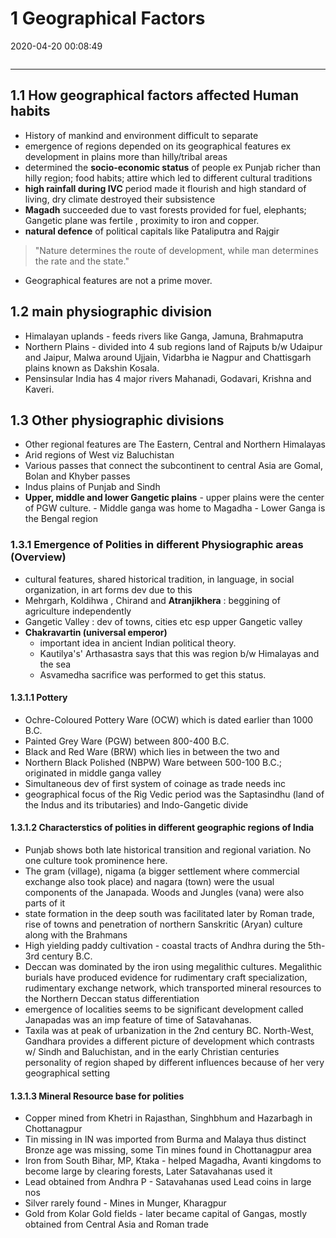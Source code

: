 # 1 Geographical Factors
2020-04-20 00:08:49
```toc
```
---

## 1.1 How geographical factors affected Human habits
-   History of mankind and environment difficult to separate
-   emergence of regions depended on its geographical features ex development in plains more than hilly/tribal areas
-   determined the **socio-economic status** of people ex Punjab richer than hilly region; food habits; attire which led to different cultural traditions
-   **high rainfall during IVC** period made it flourish and high standard of living,  dry climate destroyed their subsistence 
-   **Magadh** succeeded due to vast forests provided for fuel, elephants; Gangetic plane was fertile , proximity to iron and copper.
-   **natural defence** of political capitals like Pataliputra and Rajgir 
  > "Nature determines the route of development, while man determines the rate and the state." 
-   Geographical features are not a prime mover.


## 1.2 main physiographic division

-   Himalayan uplands - feeds rivers like Ganga, Jamuna, Brahmaputra
-   Northern Plains - divided into 4 sub regions land of Rajputs b/w Udaipur and Jaipur, Malwa around Ujjain, Vidarbha ie Nagpur and Chattisgarh plains known as Dakshin Kosala.
-   Pensinsular India has 4 major rivers Mahanadi, Godavari, Krishna and Kaveri.

## 1.3 Other physiographic divisions

-   Other regional features are The Eastern, Central and Northern Himalayas
-   Arid regions of West viz Baluchistan 
-   Various passes that connect the subcontinent to central Asia are Gomal, Bolan and Khyber passes
-   Indus plains of Punjab and Sindh
- **Upper, middle and lower Gangetic plains**
	  -  upper plains were the center of PGW culture. 
	  -  Middle ganga was home to Magadha 
	  -  Lower Ganga is the Bengal region
 
### 1.3.1 Emergence of Polities in different Physiographic areas (Overview) 
-   cultural features, shared historical tradition, in language, in social organization, in art forms dev due to this
-   Mehrgarh, Koldihwa , Chirand and **Atranjikhera**  : beggining of agriculture independently
-   Gangetic Valley : dev of towns, cities etc esp upper Gangetic valley
-  **Chakravartin (universal emperor)** 
	-   important idea in ancient Indian political theory. 
	-   Kautilya's' Arthasastra says that this was region b/w Himalayas and the sea
	-    Asvamedha sacrifice was performed to get this status.

#### 1.3.1.1 Pottery
-   Ochre-Coloured Pottery Ware (OCW) which is dated earlier than 1000 B.C.
-   Painted Grey Ware (PGW) between 800-400 B.C.
-   Black and Red Ware (BRW) which lies in between the two and
-   Northern Black Polished (NBPW) Ware between 500-100 B.C.; originated in middle ganga valley
- Simultaneous dev of first system of coinage as trade needs inc
-  geographical focus of the Rig Vedic period was the Saptasindhu (land of the Indus and its tributaries) and Indo-Gangetic divide

#### 1.3.1.2 Characterstics of polities in different geographic regions of India
-   Punjab shows both late historical transition and regional variation. No one culture took prominence here.
-   The gram (village), nigama (a bigger settlement where commercial exchange also took place) and nagara (town) were the usual components of the Janapada. Woods and Jungles (vana) were also parts of it
-   state formation in the deep south was facilitated later by Roman trade, rise of towns and penetration of northern Sanskritic (Aryan) culture along with the Brahmans
-   High yielding paddy cultivation - coastal tracts of Andhra during the 5th-3rd century B.C.
-   Deccan was dominated by the iron using megalithic cultures. Megalithic burials have produced evidence for rudimentary craft specialization, rudimentary exchange network, which transported mineral resources to the Northern Deccan status differentiation
-   emergence of localities seems to be significant development called Janapadas was an imp feature of time of Satavahanas.
-   Taxila was at peak of urbanization in the 2nd century BC. North-West, Gandhara provides a different picture of development which contrasts w/ Sindh and Baluchistan, and in the early Christian centuries personality of region shaped by different influences because of her very geographical setting

#### 1.3.1.3 Mineral Resource base for polities

-   Copper mined from Khetri in Rajasthan, Singhbhum and Hazarbagh in Chottanagpur
-   Tin missing in IN was imported from Burma and Malaya thus distinct Bronze age was missing, some Tin mines found in Chottanagpur area
-   Iron from South Bihar, MP, Ktaka - helped Magadha, Avanti kingdoms to become large by clearing forests, Later Satavahanas used it
-   Lead obtained from Andhra P - Satavahanas used Lead coins in large nos
-   Silver rarely found - Mines in Munger, Kharagpur
-   Gold from Kolar Gold fields - later became capital of Gangas, mostly obtained from Central Asia and Roman trade

 







